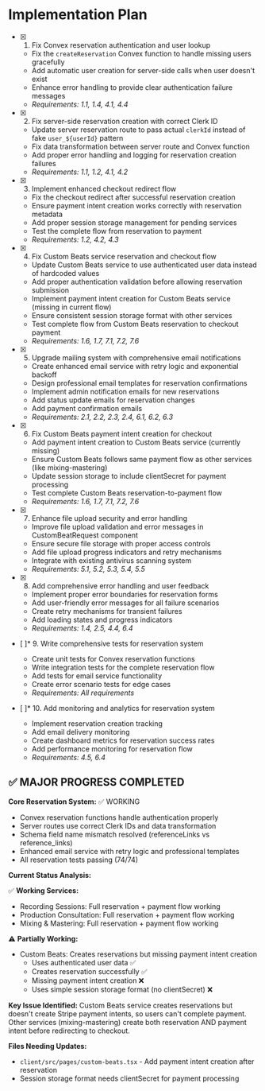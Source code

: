 # Implementation Plan

- [x] 1. Fix Convex reservation authentication and user lookup
  - Fix the `createReservation` Convex function to handle missing users gracefully
  - Add automatic user creation for server-side calls when user doesn't exist
  - Enhance error handling to provide clear authentication failure messages
  - _Requirements: 1.1, 1.4, 4.1, 4.4_

- [x] 2. Fix server-side reservation creation with correct Clerk ID
  - Update server reservation route to pass actual `clerkId` instead of fake `user_${userId}` pattern
  - Fix data transformation between server route and Convex function
  - Add proper error handling and logging for reservation creation failures
  - _Requirements: 1.1, 1.2, 4.1, 4.2_

- [x] 3. Implement enhanced checkout redirect flow
  - Fix the checkout redirect after successful reservation creation
  - Ensure payment intent creation works correctly with reservation metadata
  - Add proper session storage management for pending services
  - Test the complete flow from reservation to payment
  - _Requirements: 1.2, 4.2, 4.3_

- [x] 4. Fix Custom Beats service reservation and checkout flow
  - Update Custom Beats service to use authenticated user data instead of hardcoded values
  - Add proper authentication validation before allowing reservation submission
  - Implement payment intent creation for Custom Beats service (missing in current flow)
  - Ensure consistent session storage format with other services
  - Test complete flow from Custom Beats reservation to checkout payment
  - _Requirements: 1.6, 1.7, 7.1, 7.2, 7.6_

- [x] 5. Upgrade mailing system with comprehensive email notifications
  - Create enhanced email service with retry logic and exponential backoff
  - Design professional email templates for reservation confirmations
  - Implement admin notification emails for new reservations
  - Add status update emails for reservation changes
  - Add payment confirmation emails
  - _Requirements: 2.1, 2.2, 2.3, 2.4, 6.1, 6.2, 6.3_

- [x] 6. Fix Custom Beats payment intent creation for checkout
  - Add payment intent creation to Custom Beats service (currently missing)
  - Ensure Custom Beats follows same payment flow as other services (like mixing-mastering)
  - Update session storage to include clientSecret for payment processing
  - Test complete Custom Beats reservation-to-payment flow
  - _Requirements: 1.6, 1.7, 7.1, 7.2, 7.6_

- [x] 7. Enhance file upload security and error handling
  - Improve file upload validation and error messages in CustomBeatRequest component
  - Ensure secure file storage with proper access controls
  - Add file upload progress indicators and retry mechanisms
  - Integrate with existing antivirus scanning system
  - _Requirements: 5.1, 5.2, 5.3, 5.4, 5.5_

- [x] 8. Add comprehensive error handling and user feedback
  - Implement proper error boundaries for reservation forms
  - Add user-friendly error messages for all failure scenarios
  - Create retry mechanisms for transient failures
  - Add loading states and progress indicators
  - _Requirements: 1.4, 2.5, 4.4, 6.4_

- [ ]\* 9. Write comprehensive tests for reservation system
  - Create unit tests for Convex reservation functions
  - Write integration tests for the complete reservation flow
  - Add tests for email service functionality
  - Create error scenario tests for edge cases
  - _Requirements: All requirements_

- [ ]\* 10. Add monitoring and analytics for reservation system
  - Implement reservation creation tracking
  - Add email delivery monitoring
  - Create dashboard metrics for reservation success rates
  - Add performance monitoring for reservation flow
  - _Requirements: 4.5, 6.4_

## ✅ MAJOR PROGRESS COMPLETED

**Core Reservation System:** ✅ WORKING

- Convex reservation functions handle authentication properly
- Server routes use correct Clerk IDs and data transformation
- Schema field name mismatch resolved (referenceLinks vs reference_links)
- Enhanced email service with retry logic and professional templates
- All reservation tests passing (74/74)

**Current Status Analysis:**

✅ **Working Services:**

- Recording Sessions: Full reservation + payment flow working
- Production Consultation: Full reservation + payment flow working
- Mixing & Mastering: Full reservation + payment flow working

⚠️ **Partially Working:**

- Custom Beats: Creates reservations but missing payment intent creation
  - Uses authenticated user data ✅
  - Creates reservation successfully ✅
  - Missing payment intent creation ❌
  - Uses simple session storage format (no clientSecret) ❌

**Key Issue Identified:**
Custom Beats service creates reservations but doesn't create Stripe payment intents, so users can't complete payment. Other services (mixing-mastering) create both reservation AND payment intent before redirecting to checkout.

**Files Needing Updates:**

- `client/src/pages/custom-beats.tsx` - Add payment intent creation after reservation
- Session storage format needs clientSecret for payment processing
